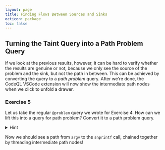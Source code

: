 ```yaml
---
layout: page
title: Finding Flows Between Sources and Sinks
octicon: package
toc: false
---
```


## Turning the Taint Query into a Path Problem Query

If we look at the previous results, however, it can be hard to verify whether the results are genuine or not, because we only see the source of the problem and the sink, but not the path in between. This can be achieved by converting the query to a _path problem_ query. After we're done, the CodeQL VSCode extension will now show the intermediate path nodes when we click to unfold a drawer.

### Exercise 5

Let us take the regular `@problem` query we wrote for Exercise 4. How can we lift this into a query for path problem? Convert it to a path problem query.

<details>
<summary>Hint</summary>

- Convert the `@kind` from `problem` to `path-problem`. This tells the CodeQL toolchain to interpret the results of this query as path results.
- Add a new import `CustomTaintTracking::PathGraph`, which will report the path data alongside the query results.
- Change the type of `source` and `sink` variables from `DataFlow::Node` to `CustomTaintTracking::PathNode`, to ensure that the nodes retain path information and they are relevant to our domain of format string injection.
- Use `hasFlowPath` instead of `hasFlow`.
- Change the `select` statement to report the `source` and `sink` as the second and third columns. The toolchain combines this data with the path information from `PathGraph` to build the paths.

</details>

Now we should see a path from `argv` to the `snprintf` call, chained together by threading intermediate path nodes!